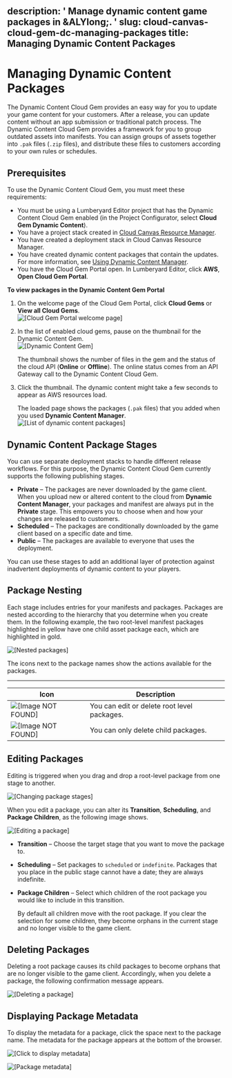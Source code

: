 description: ' Manage dynamic content game packages in &ALYlong;. '
slug: cloud-canvas-cloud-gem-dc-managing-packages
title: Managing Dynamic Content Packages
---
# Managing Dynamic Content Packages<a name="cloud-canvas-cloud-gem-dc-managing-packages"></a>

The Dynamic Content Cloud Gem provides an easy way for you to update your game content for your customers\. After a release, you can update content without an app submission or traditional patch process\. The Dynamic Content Cloud Gem provides a framework for you to group outdated assets into manifests\. You can assign groups of assets together into `.pak` files \(`.zip` files\), and distribute these files to customers according to your own rules or schedules\.

## Prerequisites<a name="cloud-canvas-cloud-gem-dc-managing-packages-prerequisites"></a>

To use the Dynamic Content Cloud Gem, you must meet these requirements:
+ You must be using a Lumberyard Editor project that has the Dynamic Content Cloud Gem enabled \(in the Project Configurator, select **Cloud Gem Dynamic Content**\)\.
+ You have a project stack created in [Cloud Canvas Resource Manager](cloud-canvas-ui-rm-overview.md)\.
+ You have created a deployment stack in Cloud Canvas Resource Manager\.
+ You have created dynamic content packages that contain the updates\. For more information, see [Using Dynamic Content Manager](cloud-canvas-cloud-gem-dc-manager.md)\.
+ You have the Cloud Gem Portal open\. In Lumberyard Editor, click **AWS**, **Open Cloud Gem Portal**\.

**To view packages in the Dynamic Content Gem Portal**

1. On the welcome page of the Cloud Gem Portal, click **Cloud Gems** or **View all Cloud Gems**\.  
![\[Cloud Gem Portal welcome page\]](/images/cloud_canvas/cloud-canvas-cloud-gem-dc-managing-packages-1.png)

1. In the list of enabled cloud gems, pause on the thumbnail for the Dynamic Content Gem\.  
![\[Dynamic Content Gem\]](/images/cloud_canvas/cloud-canvas-cloud-gem-dc-managing-packages-2.png)

   The thumbnail shows the number of files in the gem and the status of the cloud API \(**Online** or **Offline**\)\. The online status comes from an API Gateway call to the Dynamic Content Cloud Gem\. 

1. Click the thumbnail\. The dynamic content might take a few seconds to appear as AWS resources load\.

   The loaded page shows the packages \(`.pak` files\) that you added when you used **Dynamic Content Manager**\.  
![\[List of dynamic content packages\]](/images/cloud_canvas/cloud-canvas-cloud-gem-dc-managing-packages-3.png)

## Dynamic Content Package Stages<a name="cloud-canvas-cloud-gem-dc-managing-packages-stages"></a>

You can use separate deployment stacks to handle different release workflows\. For this purpose, the Dynamic Content Cloud Gem currently supports the following publishing stages\.
+ **Private** – The packages are never downloaded by the game client\. When you upload new or altered content to the cloud from **Dynamic Content Manager**, your packages and manifest are always put in the **Private** stage\. This empowers you to choose when and how your changes are released to customers\.
+ **Scheduled** – The packages are conditionally downloaded by the game client based on a specific date and time\.
+ **Public** – The packages are available to everyone that uses the deployment\.

You can use these stages to add an additional layer of protection against inadvertent deployments of dynamic content to your players\.

## Package Nesting<a name="cloud-canvas-cloud-gem-dc-managing-packages-nesting"></a>

Each stage includes entries for your manifests and packages\. Packages are nested according to the hierarchy that you determine when you create them\. In the following example, the two root\-level manifest packages highlighted in yellow have one child asset package each, which are highlighted in gold\.

![\[Nested packages\]](/images/cloud_canvas/cloud-canvas-cloud-gem-dc-managing-packages-4.png)

The icons next to the package names show the actions available for the packages\.


****  

| Icon | Description | 
| --- | --- | 
| ![\[Image NOT FOUND\]](http://docs.aws.amazon.com/lumberyard/latest/userguide/images/cloud_canvas/cloud-canvas-cloud-gem-dc-managing-packages-5.png)  | You can edit or delete root level packages\. | 
|  ![\[Image NOT FOUND\]](http://docs.aws.amazon.com/lumberyard/latest/userguide/images/cloud_canvas/cloud-canvas-cloud-gem-dc-managing-packages-6.png)  | You can only delete child packages\. | 

## Editing Packages<a name="cloud-canvas-cloud-gem-dc-managing-packages-editing"></a>

Editing is triggered when you drag and drop a root\-level package from one stage to another\.

![\[Changing package stages\]](/images/cloud_canvas/cloud-canvas-cloud-gem-dc-managing-packages-7.png)

When you edit a package, you can alter its **Transition**, **Scheduling**, and **Package Children**, as the following image shows\.

![\[Editing a package\]](/images/cloud_canvas/cloud-canvas-cloud-gem-dc-managing-packages-8.png)
+ **Transition** – Choose the target stage that you want to move the package to\.
+ **Scheduling** – Set packages to `scheduled` or `indefinite`\. Packages that you place in the public stage cannot have a date; they are always indefinite\.
+  **Package Children** – Select which children of the root package you would like to include in this transition\.

   By default all children move with the root package\. If you clear the selection for some children, they become orphans in the current stage and no longer visible to the game client\.

## Deleting Packages<a name="cloud-canvas-cloud-gem-dc-managing-packages-deleting"></a>

Deleting a root package causes its child packages to become orphans that are no longer visible to the game client\. Accordingly, when you delete a package, the following confirmation message appears\.

![\[Deleting a package\]](/images/cloud_canvas/cloud-canvas-cloud-gem-dc-managing-packages-9.png)

## Displaying Package Metadata<a name="cloud-canvas-cloud-gem-dc-managing-packages-displaying-metadata"></a>

To display the metadata for a package, click the space next to the package name\. The metadata for the package appears at the bottom of the browser\.

![\[Click to display metadata\]](/images/cloud_canvas/cloud-canvas-cloud-gem-dc-managing-packages-10.png)

![\[Package metadata\]](/images/cloud_canvas/cloud-canvas-cloud-gem-dc-managing-packages-11.png)